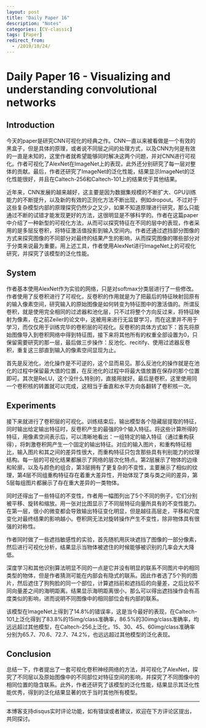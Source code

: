```yaml
---
layout: post
title: "Daily Paper 16"
description: "Notes"
categories: [CV-classic]
tags: [Paper]
redirect_from:
  - /2019/10/24/
---
```


# Daily Paper 16 - Visualizing and understanding convolutional networks  

## Introduction  

今天的paper是研究CNN可视化的经典之作。CNN一直以来被看做是一个有效的黑盒子，但是具体的原理，或者说不同层之间的处理方式，以及CNN为何是有效的一直是未知的，这里作者就希望能够同时解决这两个问题，并对CNN进行可视化。作者可视化了AlexNet在ImageNet上的表现，此外还分别研究了每一层对整体的贡献。最后，作者还研究了ImageNet的泛化性能，结果显示ImageNet的泛化性能很好，并且在Caltech-256和Caltech-101上的结果优于其他结果。  

近年来，CNN发展的越来越好，这主要是因为数据集规模的不断扩大、GPU训练能力的不断提升，以及新的有效的正则化方法不断出现，例如dropout。不过对于这些复杂模型内部的原理探究仍然少之又少，如果不知道原理进行研究，那么只能通过不断的试错才能发现更好的方法，这很明显是不够科学的。作者在这篇paper中介绍了一种新型的可视化方法，从而可以探究特征在不同的层中的表现，作者采用的是多层反卷积，将特征激活值投影到输入空间内。作者还通过遮挡部分图像的方式来探究图像的不同部分对最终的结果产生的影响，从而探究图像的哪些部分对于分类来说最为重要。用上述工具，作者使用AlexNet进行ImageNet上的可视化研究，并探究了该模型的泛化性能。  

## System  

作者基本使用AlexNet作为实验的网络，只是对softmax分类层进行了一些修改。作者使用了反卷积进行了可视化，反卷积的作用就是为了把最后的特征映射回原有的输入像素空间，研究输入的原始图像是如何转变为特征图中的激活值的。所谓反卷积，就是使用完全相同的过滤器和池化层，只不过将整个方向反过来，将特征映射为像素，在之前Zeiler的论文中，这被用来进行无监督学习，而在这里并不用于学习，而仅仅用于训练完毕的卷积层的可视化。反卷积的具体方式如下：首先将原始图像导入到卷积网络中得到特征图，接下来将其他所有的权重全部设置为0，只保留需要研究的那一层，最后做三步操作：反池化、recitify、使用过滤器反卷积，重复这三部直到输入的像素空间显现为止。  

首先是反池化，池化操作是不可逆的，这个显而易见。那么反池化的操作就是在池化的过程中保留最大值的位置，在反池化的过程中将最大值放置在保存的那个位置即可。其次是ReLU，这个没什么特别的，直接用就好。最后是卷积，这里使用同一个卷积核的转置就可以完成，这相当于垂直和水平方向各翻转了卷积核一次。  

## Experiments  

接下来就进行了卷积层的可视化。训练结束后，输出模型各个隐藏层提取的特征，同时输出给定输出特征时，反卷积产生的最强的9个输入特征。将这些计算所得的特征，用像素空间表示后，可以清晰地看出：一组特定的输入特征（通过重构获得），将刺激卷积网产生一个固定的输出特征。对应的输入图片，和重构特征相比，输入图片和其之间的差异性很大，而重构特征只包含那些具有判别能力的纹理结构。每一层的可视化结果都展示了网络的层次化特点。第2层展示了物体的边缘和轮廓，以及与颜色的组合，第3层拥有了更复杂的不变性，主要展示了相似的纹理，第4层不同组重构特征存在着重大差异性，开始体现了类与类之间的差异，第5层每组图片都展示了存在重大差异的一类物体。  

同时还得出了一些特征的不变性，作者用一幅图列出了5个不同的例子，它们分别被平移、旋转和缩放。用一张对比图显示了不同层特征向量所具有的不变性能力。在第一层，很小的微变都会导致输出特征变化明显，但是越往高层走，平移和尺度变化对最终结果的影响越小。卷积网无法对旋转操作产生不变性，除非物体具有很强的对称性。  

作者同时做了一些遮挡敏感性的实验，首先随机用灰块遮挡了图像的一部分像素，然后进行可视化分析，结果显示当物体被遮住的时候能够被识别的几率会大大降低。  

深度学习和其他识别算法明显不同的一点是它并没有明显的联系不同图片中的相同类型的物体，但是作者猜测可能在内部会有隐式的联系。因此作者选了5个狗的图片，然后遮住了狗狗脸的同一个部位，计算遮挡前和遮挡后的向量差，之后比较不同向量差之间的海明距离。结果显示海明距离很小，那么可以得出遮挡操作会有高度类似的影响，进而说明不同图像中的相同部位会有内部的联系。  

该模型在ImageNet上得到了14.8%的错误率，这是当今最好的表现，在Caltech-101上泛化得到了83.8%的15img/class准确率，86.5%的30img/class准确率，均远远超过其他模型，在Caltech-256上泛化，15、30、45、60img/class准确率分别为65.7、70.6、72.7、74.2%，也远远超过其他模型的泛化表现。  

## Conclusion  

总结一下，作者提出了一套可视化卷积神经网络的方法，并可视化了AlexNet，探究了不同层以及原始图像中的不同部位对特征空间的影响，并探究了不同图像中的相同位置的隐含联系。此外，作者还研究了该模型的泛化性能，结果显示其泛化性能优秀，得到的泛化结果显著的优于当时其他所有模型。  

---
本博客支持disqus实时评论功能，如有错误或者建议，欢迎在下方评论区提出，共同探讨。  
